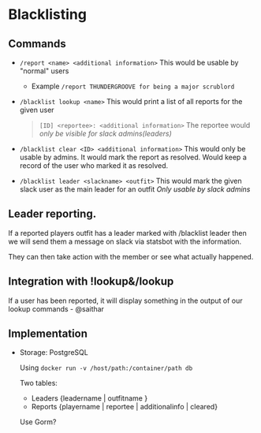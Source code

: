 # Blacklisting

## Commands

- `/report <name> <additional information>`
  This would be usable by "normal" users
  - Example `/report THUNDERGROOVE for being a major scrublord`
- `/blacklist lookup <name>`
  This would print a list of all reports for the given user
  >`[ID] <reportee>: <additional information>`
  The reportee would *only be visible for slack admins(leaders)*
 

- `/blacklist clear <ID> <additional information>`
  This would only be usable by admins.  It would mark the report as resolved.
  Would keep a record of the user who marked it as resolved.

- `/blacklist leader <slackname> <outfit>`
  This would mark the given slack user as the main leader for an outfit
  *Only usable by slack admins*
 
## Leader reporting.
If a reported players outfit has a leader marked with /blacklist leader then
we will send them a message on slack via statsbot with the information.

They can then take action with the member or see what actually happened.

## Integration with !lookup&/lookup
If a user has been reported, it will display something in the output of our
lookup commands - @saithar

## Implementation
- Storage: PostgreSQL

  Using `docker run -v /host/path:/container/path db`

  Two tables:
  
  - Leaders {leadername | outfitname }
  - Reports {playername | reportee | additionalinfo | cleared}

  Use Gorm?
